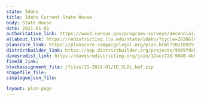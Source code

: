 ```yaml
---
state: Idaho
title: Idaho Current State House
body: State House
date: 2021-01-01
authoritative_link: https://www2.census.gov/programs-surveys/decennial/2020/data/01-Redistricting_File--PL_94-171/
allabout_link: https://redistricting.lls.edu/state/idaho/?cycle=2020&level=Congress&startdate=
planscore_link: https://planscore.campaignlegal.org/plan.html?20210929T044103.394670829Z
districtbuilder_link: https://app.districtbuilder.org/projects/9909fdeb-fee1-473b-9062-7e8deafa0e7a
davesredist_link: https://davesredistricting.org/join/12acc72d-9040-4b65-918d-9e1c3a4d478d
five38_link:
blockassignment_file: /files/ID-2021-01/ID_SLDL_bef.zip
shapefile_file:
simplegeojson_file:

layout: plan-page
---
```

